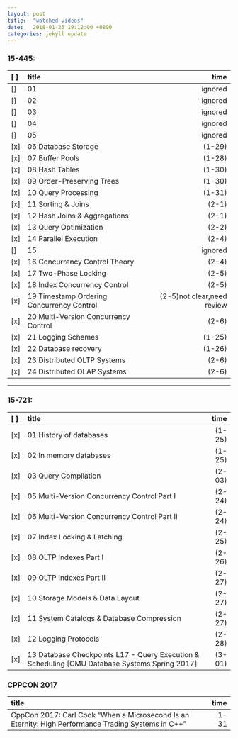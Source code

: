 ```yaml
---
layout: post
title:  "watched videos"
date:   2018-01-25 19:12:00 +0800
categories: jekyll update
---
```


### 15-445:   

|[ ]|title|time|
|:-|:-|-:|
[]|01|ignored  
[]|02|ignored  
[]|03|ignored  
[]|04|ignored  
[]|05|ignored  
[x]| 06 Database Storage  |       (1-29)  
[x]| 07 Buffer Pools   |          (1-28)   
[x]| 08 Hash Tables    |          (1-30)   
[x]| 09 Order-Preserving Trees  | (1-30)  
[x]| 10 Query Processing  |       (1-31)  
[x]| 11 Sorting & Joins|          (2-1)  
[x]| 12 Hash Joins & Aggregations|(2-1)  
[x]| 13 Query Optimization |      (2-2)  
[x]| 14 Parallel Execution |      (2-4)  
[]|15 |ignored  
[x]| 16 Concurrency Control Theory|(2-4)  
[x]| 17 Two-Phase Locking|(2-5)  
[x]| 18 Index Concurrency Control |(2-5)  
[x]| 19 Timestamp Ordering Concurrency Control |(2-5)not clear,need review| 
[x]| 20 Multi-Version Concurrency Control |(2-6)
[x]| 21 Logging Schemes      |    (1-25)    
[x]| 22 Database recovery    |    (1-26)    
[x]| 23 Distributed OLTP Systems    |    (2-6)    
[x]| 24 Distributed OLAP Systems    |    (2-6)  

---
### 15-721:
  
|[ ]|title|time|  
|:-|:-|-:|
[x]| 01 History of databases |(1-25)  
[x]| 02 In memory databases  |(1-25)  
[x]| 03 Query Compilation    |(2-03)  
[x]| 05 Multi-Version Concurrency Control Part I    |(2-24)  
[x]| 06 Multi-Version Concurrency Control Part II    |(2-24)  
[x]| 07 Index Locking & Latching    |(2-25)  
[x]| 08 OLTP Indexes Part I    |(2-26) 
[x]| 09 OLTP Indexes Part II    |(2-27) 
[x]| 10 Storage Models & Data Layout    |(2-27) 
[x]| 11 System Catalogs & Database Compression    |(2-27) 
[x]| 12 Logging Protocols    |(2-28) 
[x]| 13 Database Checkpoints L17 - Query Execution & Scheduling [CMU Database Systems Spring 2017]   |(3-01) 
 
### CPPCON 2017

|title|time| 
|:-|-:|
CppCon 2017: Carl Cook “When a Microsecond Is an Eternity: High Performance Trading Systems in C++”|1-31
